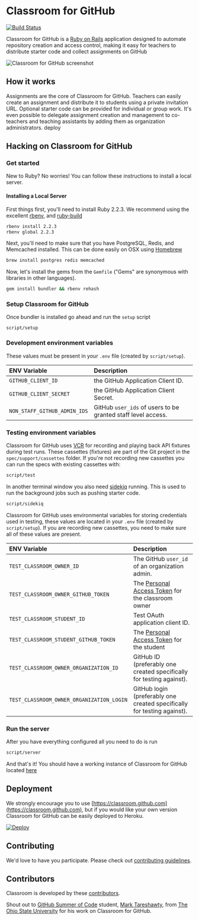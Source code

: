 # Classroom for GitHub
[![Build Status](https://travis-ci.org/education/classroom.svg?branch=master)](https://travis-ci.org/education/classroom)

Classroom for GitHub is a [Ruby on Rails](http://rubyonrails.org/) application designed to automate repository creation and access control, making it easy for teachers to distribute starter code and collect assignments on GitHub

![Classroom for GitHub screenshot](https://cloud.githubusercontent.com/assets/123345/9819714/95b26b9c-58a7-11e5-99e9-d65996d53687.png)

## How it works

Assignments are the core of Classroom for GitHub. Teachers can easily create an assignment and distribute it to students using a private invitation URL. Optional starter code can be provided for individual or group work. It's even possible to delegate assignment creation and management to co-teachers and teaching assistants by adding them as organization administrators.
deploy

## Hacking on Classroom for GitHub

### Get started
New to Ruby? No worries! You can follow these instructions to install a local server.

#### Installing a Local Server

First things first, you'll need to install Ruby 2.2.3. We recommend using the excellent [rbenv](https://github.com/sstephenson/rbenv),
and [ruby-build](https://github.com/sstephenson/ruby-build)

```bash
rbenv install 2.2.3
rbenv global 2.2.3
```

Next, you'll need to make sure that you have PostgreSQL, Redis, and Memcached installed. This can be
done easily on OSX using [Homebrew](http://brew.sh)

```bash
brew install postgres redis memcached
```

Now, let's install the gems from the `Gemfile` ("Gems" are synonymous with libraries in other
languages).

```bash
gem install bundler && rbenv rehash
```

### Setup Classroom for GitHub
Once bundler is installed go ahead and run the `setup` script
```
script/setup
```

### Development environment variables
These values must be present in your `.env` file (created by `script/setup`).

ENV Variable | Description |
:-------------------|:-----------------|
`GITHUB_CLIENT_ID`| the GitHub Application Client ID.
`GITHUB_CLIENT_SECRET`| the GitHub Application Client Secret.
`NON_STAFF_GITHUB_ADMIN_IDS` | GitHub `user_ids` of users to be granted staff level access.

### Testing environment variables
Classroom for GitHub uses [VCR](https://github.com/vcr/vcr) for recording and playing back API fixtures during test runs. These cassettes (fixtures) are part of the Git project in the `spec/support/cassettes` folder. If you're not recording new cassettes you can run the specs with existing cassettes with:

```bash
script/test
```

In another terminal window you also need [sidekiq](https://github.com/mperham/sidekiq) running. This is used to run the background jobs such as pushing starter code.

```bash
script/sidekiq
```

Classroom for GitHub uses environmental variables for storing credentials used in testing, these values are located in your `.env` file (created by `script/setup`).
If you are recording new cassettes, you need to make sure all of these values are present.

ENV Variable | Description |
:-------------------|:-----------------|
`TEST_CLASSROOM_OWNER_ID` | The GitHub `user_id` of an organization admin.
`TEST_CLASSROOM_OWNER_GITHUB_TOKEN` | The [Personal Access Token](https://github.com/blog/1509-personal-api-tokens) for the classroom owner
`TEST_CLASSROOM_STUDENT_ID` | Test OAuth application client ID.
`TEST_CLASSROOM_STUDENT_GITHUB_TOKEN` | The [Personal Access Token](https://github.com/blog/1509-personal-api-tokens) for the student
`TEST_CLASSROOM_OWNER_ORGANIZATION_ID` | GitHub ID (preferably one created specifically for testing against).
`TEST_CLASSROOM_OWNER_ORGANIZATION_LOGIN` | GitHub login (preferably one created specifically for testing against).

### Run the server

After you have everything configured all you need to do is run

```bash
script/server
```

And that's it! You should have a working instance of Classroom for GitHub located [here](http://localhost:3000)

## Deployment

We strongly encourage you to use [https://classroom.github.com](https://classroom.github.com), but if you would like your own version Classroom for GitHub can be easily deployed to Heroku.

[![Deploy](https://www.herokucdn.com/deploy/button.svg)](https://heroku.com/deploy)

## Contributing
We'd love to have you participate. Please check out [contributing guidelines](CONTRIBUTING.md).

## Contributors
Classroom is developed by these [contributors](https://github.com/education/classroom/graphs/contributors).

Shout out to [GitHub Summer of Code](https://github.com/blog/1970-students-work-on-open-source-with-github-this-summer) student, [Mark Tareshawty](http://marktareshawty.com), from [The Ohio State University](https://www.osu.edu/) for his work on Classroom for GitHub.
